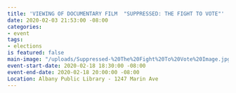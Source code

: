 ```yaml
---
title: 'VIEWING OF DOCUMENTARY FILM  "SUPPRESSED: THE FIGHT TO VOTE"'
date: 2020-02-03 21:53:00 -08:00
categories:
- event
tags:
- elections
is featured: false
main-image: "/uploads/Suppressed-%20The%20Fight%20To%20Vote%20Image.jpg"
event-start-date: 2020-02-18 18:30:00 -08:00
event-end-date: 2020-02-18 20:00:00 -08:00
Location: Albany Public Library - 1247 Marin Ave
---
```


